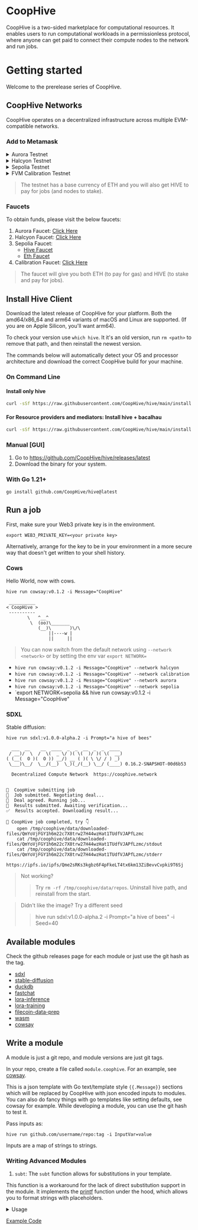 # CoopHive

CoopHive is a two-sided marketplace for computational resources. It enables users to run computational workloads in a permissionless protocol, where anyone can get paid to connect
their compute nodes to the network and run jobs.


# Getting started

Welcome to the prerelease series of CoopHive.

## CoopHive Networks

CoopHive operates on a decentralized infrastructure across multiple EVM-compatible networks.

### Add to Metamask

<details>

<summary>Aurora Testnet</summary>

<pre>
Network name: Aurora Testnet

RPC URL: http://aurora.co-ophive.network:8545

Chain ID: 1337

Currency symbol: ETH

Block Explorer URL: (leave blank)
</pre>

</details>

<details>

<summary>Halcyon Testnet</summary>

<pre>
Network name: Halcyon Testnet

RPC URL: http://halcyon.co-ophive.network:8545

Chain ID: 1337

Currency symbol: ETH

Block Explorer URL: (leave blank)
</pre>

</details>

<details>
<summary>Sepolia Testnet</summary>

- [x] Visit https://chainlist.org/chain/11155111
- [x] Add to Metamask

</details>

<details>
<summary>FVM Calibration Testnet</summary>

- [x] Visit https://chainlist.org/chain/314159
- [x] Add to Metamask

</details>




> The testnet has a base currency of ETH and you will also get HIVE to pay for jobs (and nodes to stake).

### Faucets

To obtain funds, please visit the below faucets:

1. Aurora Faucet: [Click Here](http://faucet.co-ophive.network:8080)
2. Halcyon Faucet: [Click Here](http://halcyon-faucet.co-ophive.network:8085)
3. Sepolia Faucet:
   - [Hive Faucet](http://faucet.co-ophive.network:8081)
   - [Eth Faucet](https://sepoliafaucet.com)
4. Calibration Faucet: [Click Here](http://faucet.co-ophive.network:8082)

[//]: # (3. Sepolia Faucet: [Click Here]&#40;http://faucet.co-ophive.network:8081&#41;)

> The faucet will give you both ETH (to pay for gas) and HIVE (to stake and pay for jobs).


[//]: # (### Quick start on Sepolia Testnet)

[//]: # ()

[//]: # (- [ ] Add to [Metamask]&#40;https://chainlist.org/chain/11155111&#41;)

[//]: # (- [ ] Claim ETH drips from [Faucet]&#40;https://www.alchemy.com/faucets/ethereum-sepolia&#41;)

[//]: # (- [ ] Claim HIVE drips from [Coophive Faucet]&#40;http://faucet.co-ophive.network:8081&#41;)

## Install Hive Client

Download the latest release of CoopHive for your platform. Both the amd64/x86_64 and arm64 variants of macOS and Linux
are supported. (If you are on Apple Silicon, you'll want arm64).

To check your version use `which hive`. It it's an old version, run `rm <path>` to remove that path, and then reinstall the newest version.

The commands below will automatically detect your OS and processor architecture and download the correct CoopHive build for your machine.

### On Command Line

[//]: # (1. Detect your operating system and set it as $OSNAME)

[//]: # (2. Detect your machine's architecture and set it as $OSARCH)

[//]: # (3. Download the latest production build)

[//]: # (4. Check the version)

[//]: # (5. Install `hive`)

#### Install only hive

```bash
curl -sSf https://raw.githubusercontent.com/CoopHive/hive/main/install.sh | sh -s -- hive
```

#### For Resource providers and mediators: Install hive + bacalhau

```bash
curl -sSf https://raw.githubusercontent.com/CoopHive/hive/main/install.sh | sh -s -- all
```

[//]: # (<details> )

[//]: # (<summary>Installation script for Linux and MacOS</summary>)

[//]: # ()

[//]: # (```bash)

[//]: # (OSARCH=$&#40;uname -m | awk '{if &#40;$0 ~ /arm64|aarch64/&#41; print "arm64"; else if &#40;$0 ~ /x86_64|amd64/&#41; print "amd64"; else print "unsupported_arch"}'&#41; && export OSARCH)

[//]: # (echo $OSARCH)

[//]: # (OSNAME=$&#40;uname -s | awk '{if &#40;$1 == "Darwin"&#41; print "darwin"; else if &#40;$1 == "Linux"&#41; print "linux"; else print "unsupported_os"}'&#41; && export OSNAME;)

[//]: # (echo $OSNAME)

[//]: # (version=v0.10.0)

[//]: # (curl -sSL -o hive https://github.com/CoopHive/hive/releases/download/$version/hive-$OSNAME-$OSARCH)

[//]: # (chmod +x hive)

[//]: # (./hive version)

[//]: # ()

[//]: # (sudo mv hive /usr/local/bin/hive)

[//]: # (```)

[//]: # ()

[//]: # (</details>)

### Manual [GUI]

1. Go to https://github.com/CoopHive/hive/releases/latest
2. Download the binary for your system.

### With Go 1.21+

`go install github.com/CoopHive/hive@latest`

## Run a job

First, make sure your Web3 private key is in the environment.

```
export WEB3_PRIVATE_KEY=<your private key>
```

Alternatively, arrange for the key to be in your environment in a more secure way that doesn't get written to your shell history.

### Cows

Hello World, now with cows.

```
hive run cowsay:v0.1.2 -i Message="CoopHive"
```

```stdout
 __________
< CoopHive >
 ----------
        \   ^__^
         \  (oo)\_______
            (__)\       )\/\
                ||----w |
                ||     ||
```

> You can now switch from the default network using `--network <network>` or by setting the env var `export NETWORK=`

- `hive run cowsay:v0.1.2 -i Message="CoopHive" --network halcyon`
- `hive run cowsay:v0.1.2 -i Message="CoopHive" --network calibration`
- `hive run cowsay:v0.1.2 -i Message="CoopHive" --network aurora`
- `hive run cowsay:v0.1.2 -i Message="CoopHive" --network sepolia`
- `export NETWORK=sepolia && hive run cowsay:v0.1.2 -i Message="CoopHive"

### SDXL

Stable diffusion:

```
hive run sdxl:v1.0.0-alpha.2 -i Prompt="a hive of bees"
```

```stdout
  ___  __    __  ____  _  _  __  _  _  ____ 
 / __)/  \  /  \(  _ \/ )( \(  )/ )( \(  __)
( (__(  O )(  O )) __/) __ ( )( \ \/ / ) _) 
 \___)\__/  \__/(__)  \_)(_/(__) \__/ (____) 0.16.2-SNAPSHOT-00d6b53

  Decentralized Compute Network  https://coophive.network


🌟  CoopHive submitting job
🤝  Job submitted. Negotiating deal...
💌  Deal agreed. Running job...
🤔  Results submitted. Awaiting verification... 
✅  Results accepted. Downloading result...

🍂 CoopHive job completed, try 👇
    open /tmp/coophive/data/downloaded-files/QmYoVjFGY1h6m22c7X8trw27H44wzHat1TUdfVJAPfLzmc
    cat /tmp/coophive/data/downloaded-files/QmYoVjFGY1h6m22c7X8trw27H44wzHat1TUdfVJAPfLzmc/stdout
    cat /tmp/coophive/data/downloaded-files/QmYoVjFGY1h6m22c7X8trw27H44wzHat1TUdfVJAPfLzmc/stderr
    https://ipfs.io/ipfs/Qme2sRKs3kgbz6F4pFkeLT4tx6km13ZiBevvCvpki9T6Sj
```

> Not working?
>> Try `rm -rf /tmp/coophive/data/repos`. Uninstall hive path, and reinstall from the start.

> Didn't like the image? Try a different seed
>> hive run sdxl:v1.0.0-alpha.2 -i Prompt="a hive of bees" -i Seed=40

[//]: # (## Run a node, earn HIVE)

[//]: # ()

[//]: # ()

[//]: # (```)

[//]: # (hive rp)

[//]: # (```)

[//]: # ()

[//]: # (Deploy seamlessly on linux by utilizing [these systemd configuration files]&#40;https://github.com/CoopHive/hive/tree/main/ops&#41;.)

## Available modules

Check the github releases page for each module or just use the git hash as the tag.

- [sdxl](https://github.com/CoopHive/coophive-module-sdxl)
- [stable-diffusion](https://github.com/CoopHive/coophive-module-stable-diffusion)
- [duckdb](https://github.com/CoopHive/coophive-module-duckdb)
- [fastchat](https://github.com/CoopHive/coophive-module-fastchat)
- [lora-inference](https://github.com/CoopHive/coophive-module-lora-inference)
- [lora-training](https://github.com/CoopHive/coophive-module-lora-training)
- [filecoin-data-prep](https://github.com/CoopHive/coophive-module-filecoin-data-prep)
- [wasm](https://github.com/CoopHive/coophive-module-wasm)
- [cowsay](https://github.com/CoopHive/coophive-module-cowsay)

## Write a module

A module is just a git repo, and module versions are just git tags.

In your repo, create a file called `module.coophive`. For an example, see [cowsay](https://github.com/CoopHive/coophive-module-cowsay).

This is a json template with Go text/template style `{{.Message}}` sections which will be replaced by CoopHive with json
encoded inputs to modules. You can also do fancy things with go templates like setting defaults, see cowsay for example.
While developing a module, you can use the git hash to test it.

Pass inputs as:

```
hive run github.com/username/repo:tag -i InputVar=value
```

Inputs are a map of strings to strings.

### Writing Advanced Modules

1. `subt`:
   The `subt` function allows for substitutions in your template.

This function is a workaround for the lack of direct substitution support in the module. It implements
the [printf](https://pkg.go.dev/text/template#Template.Funcs) function under the hood, which allows you to format
strings with placeholders.

<details>
  <summary> 
    Usage   
  </summary>
    The `subt` function can be used in the same way as the `printf` function in Go. You pass in a format string, followed by values that correspond to the placeholders in the format string.
    ```
    const templateText = `
    {{ subt "Hello %s" .name }}
    `
    ```
</details>

[Example Code](https://go.dev/play/p/oBgc2Cetug3)

[CoopHive]: https://coophive.network

[Aurora RPC]: http://aurora.co-ophive.network:8545

[Aurora Faucet]: http://faucet.co-ophive.network:8080

[Halcyon RPC]: http://halcyon.co-ophive.network:8545

[Halcyon Faucet]: http://halcyon-faucet.co-ophive.network:8085

